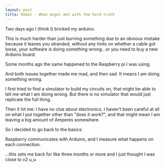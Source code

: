 ```yaml
---
layout: post
title: Robot - When Angel met with the hard truth
---
```


Two days ago I (think I) bricked my arduino.  

This is much harder than just burning something due to an obvious mistake because it leaves you stranded, without any hints on whether a cable got loose, your software is doing something wrong...or you need to buy a new Arduino board.

Some months ago the same happened to the Raspberry pi I was using. 

And both issues together made me mad, and then sad. It means I am doing something wrong.

I first tried to find a simulator to build my circuits on, that might be able to tell me what I am doing wrong. But there is no simulator that would just replicate the full thing.

Then it hit me: I have no clue about electronics. I haven't been careful at all on what I put together other than "does it work?", and that might mean I am leaving a big amount of Amperes somewhere.

So I decided to go back to the basics: 

Raspberry communicates with Arduino, and I measure what happens on each connection.

...this sets me back for like three months or more and I just thought I was close to v2 u_u

